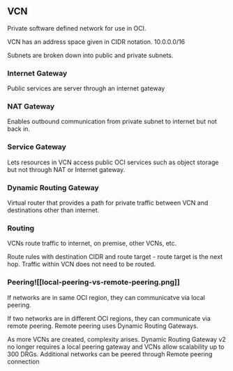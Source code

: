   
## VCN

Private software defined network for use in OCI.

VCN has an address space given in CIDR notation. 10.0.0.0/16

Subnets are broken down into public and private subnets.

### Internet Gateway

Public services are server through an internet gateway

### NAT Gateway

Enables outbound communication from private subnet to internet but not back in. 


### Service Gateway

Lets resources in VCN access public OCI services such as object storage but not through NAT or Internet gateway. 

### Dynamic Routing Gateway

Virtual router that provides a path for private traffic between VCN and destinations other than internet. 


### Routing

VCNs route traffic to internet, on premise, other VCNs, etc.

Route rules with destination CIDR and route target - route target is the next hop. Traffic within VCN does not need to be routed.

### Peering![[local-peering-vs-remote-peering.png]]
If networks are in same OCI region, they can communicatve via local peering. 

If two networks are in different OCI regions, they can communicate via remote peering. Remote peering uses Dynamic Routing Gateways.

As more VCNs are created, complexity arises. Dynamic Routing Gateway v2 no longer requires a local peering gateway and VCNs allow scalability up to 300 DRGs. Additional networks can be peered through Remote peering connection
